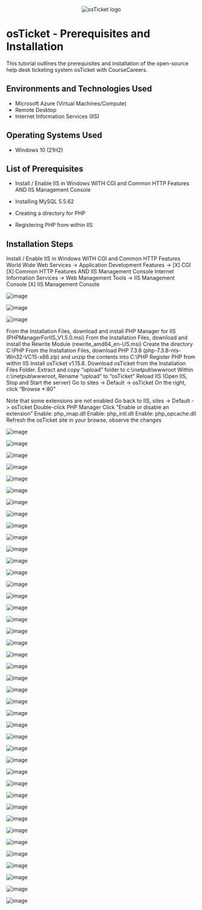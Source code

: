 <p align="center">
<img src="https://i.imgur.com/Clzj7Xs.png" alt="osTicket logo"/>
</p>

<h1>osTicket - Prerequisites and Installation</h1>
This tutorial outlines the prerequisites and installation of the open-source help desk ticketing system osTicket with CourseCareers.<br />






<h2>Environments and Technologies Used</h2>

- Microsoft Azure (Virtual Machines/Compute)
- Remote Desktop
- Internet Information Services (IIS)

<h2>Operating Systems Used </h2>

- Windows 10</b> (21H2)

<h2>List of Prerequisites</h2>

- Install / Enable IIS in Windows WITH CGI and Common HTTP Features AND IIS Management Console

- Installing MySQL 5.5.62

- Creating a directory for PHP

- Registering PHP from within IIS



<h2>Installation Steps</h2>
Install / Enable IIS in Windows WITH CGI and Common HTTP Features World Wide Web Services -> Application Development Features ->
[X] CGI [X] Common HTTP Features AND IIS Management Console Internet Information Services -> Web Management Tools -> IIS Management Console
[X] IIS Management Console


![image](https://github.com/elijahstrozier/osticket-prereqs/assets/161254320/39d375cf-543c-493f-a651-c55891459713)


![image](https://github.com/elijahstrozier/osticket-prereqs/assets/161254320/c448ed00-ccb9-4e00-82c3-1a3108b224cf)


![image](https://github.com/elijahstrozier/osticket-prereqs/assets/161254320/556d561a-f78f-4cf4-a429-8106c0b9ef01)

From the Installation Files, download and install PHP Manager for IIS (PHPManagerForIIS_V1.5.0.msi)
From the Installation Files, download and install the Rewrite Module (rewrite_amd64_en-US.msi)
Create the directory C:\PHP
From the Installation Files, download PHP 7.3.8 (php-7.3.8-nts-Win32-VC15-x86.zip) and unzip the contents into C:\PHP
Register PHP from within IIS
Install osTicket v1.15.8. Download osTicket from the Installation Files Folder. Extract and copy “upload” folder to c:\inetpub\wwwroot
Within c:\inetpub\wwwroot, Rename “upload” to “osTicket”
Reload IIS (Open IIS, Stop and Start the server)
Go to sites -> Default -> osTicket
On the right, click “Browse *:80”

Note that some extensions are not enabled
Go back to IIS, sites -> Default -> osTicket
Double-click PHP Manager
Click “Enable or disable an extension”
Enable: php_imap.dll
Enable: php_intl.dll
Enable: php_opcache.dll
Refresh the osTicket site in your browse, observe the changes


![image](https://github.com/elijahstrozier/osticket-prereqs/assets/161254320/e260c1a9-c4c0-4834-829a-f3400091cbd5)

![image](https://github.com/elijahstrozier/osticket-prereqs/assets/161254320/5e8fb00b-e8ba-4109-bb9f-c2587d6df5b8)

![image](https://github.com/elijahstrozier/osticket-prereqs/assets/161254320/93a6c1bb-97ec-41dd-b4d8-ef039b53cdd8)

![image](https://github.com/elijahstrozier/osticket-prereqs/assets/161254320/173532e2-5cd0-4e40-8dc8-8024188090c9)

![image](https://github.com/elijahstrozier/osticket-prereqs/assets/161254320/66757b24-cc3d-478f-84fc-3b39382f0b55)

![image](https://github.com/elijahstrozier/osticket-prereqs/assets/161254320/3704f43d-fe3b-4034-9454-b164da8a6764)

![image](https://github.com/elijahstrozier/osticket-prereqs/assets/161254320/e584c0e6-7450-4df5-a325-0dcb80bec47b)

![image](https://github.com/elijahstrozier/osticket-prereqs/assets/161254320/f153a86e-d663-48b6-97fe-c33d570bb663)

![image](https://github.com/elijahstrozier/osticket-prereqs/assets/161254320/ffd5d546-177b-48c0-8e33-9d298d637b65)

![image](https://github.com/elijahstrozier/osticket-prereqs/assets/161254320/d2ad3227-a971-489c-9101-ef9231809a2b)

![image](https://github.com/elijahstrozier/osticket-prereqs/assets/161254320/f9240d6b-76bc-45a2-8547-0b0dd941f585)

![image](https://github.com/elijahstrozier/osticket-prereqs/assets/161254320/de321fde-1f01-4a08-8600-5b89032fdfac)

![image](https://github.com/elijahstrozier/osticket-prereqs/assets/161254320/3f499e37-6024-4543-86f7-31dbaa8d550f)

![image](https://github.com/elijahstrozier/osticket-prereqs/assets/161254320/b372479c-6d07-440d-9fca-545c8765bbf3)

![image](https://github.com/elijahstrozier/osticket-prereqs/assets/161254320/3a11549d-da4d-4ab8-bdee-b0aeb21a4dd2)

![image](https://github.com/elijahstrozier/osticket-prereqs/assets/161254320/e6247ca8-8a5c-464b-8e3e-88def68864a7)

![image](https://github.com/elijahstrozier/osticket-prereqs/assets/161254320/d90be410-1fad-4e53-812a-0e32eb142407)



![image](https://github.com/elijahstrozier/osticket-prereqs/assets/161254320/646b0174-3557-4b32-9a48-4b1b5ce5ee6a)

![image](https://github.com/elijahstrozier/osticket-prereqs/assets/161254320/f076d86b-806f-409f-9e3c-a9de604cc479)

![image](https://github.com/elijahstrozier/osticket-prereqs/assets/161254320/26180948-fe9d-482b-b429-4af69f003de1)

![image](https://github.com/elijahstrozier/osticket-prereqs/assets/161254320/f31d4e17-aee7-4acc-8444-592d85eae25c)

![image](https://github.com/elijahstrozier/osticket-prereqs/assets/161254320/bb8668ef-db3d-40ce-be47-4b254e980a46)

![image](https://github.com/elijahstrozier/osticket-prereqs/assets/161254320/b059a6bb-dfcb-49f1-ad4e-5dc90f4cd2e8)

![image](https://github.com/elijahstrozier/osticket-prereqs/assets/161254320/67ae6d9c-397f-430f-afb5-145455e4e163)

![image](https://github.com/elijahstrozier/osticket-prereqs/assets/161254320/2eb82d6f-fe29-49b7-98b1-f05c2227a208)

![image](https://github.com/elijahstrozier/osticket-prereqs/assets/161254320/2da5337e-4f7b-4ad2-bd4f-2c3dfe0ab699)

![image](https://github.com/elijahstrozier/osticket-prereqs/assets/161254320/b944db56-9f41-4275-8aa8-e9e6925084c7)

![image](https://github.com/elijahstrozier/osticket-prereqs/assets/161254320/078ae247-c9f5-4594-a69b-9e91c9f52a12)

![image](https://github.com/elijahstrozier/osticket-prereqs/assets/161254320/a94f3b04-5e59-4556-80fe-7a421488dd0e)

![image](https://github.com/elijahstrozier/osticket-prereqs/assets/161254320/0175ad9a-5ff2-46f3-a984-9cf4d9f0a3b3)

![image](https://github.com/elijahstrozier/osticket-prereqs/assets/161254320/c467ae3b-4ad7-417a-8a40-43bbe3a7d07c)

![image](https://github.com/elijahstrozier/osticket-prereqs/assets/161254320/a97af9b8-3b76-44b0-88b5-642c3fd47e14)

![image](https://github.com/elijahstrozier/osticket-prereqs/assets/161254320/dcae5546-9ead-4265-a6f2-92f610d6a683)

![image](https://github.com/elijahstrozier/osticket-prereqs/assets/161254320/2edc904d-b245-492b-a248-81746a2e287b)

![image](https://github.com/elijahstrozier/osticket-prereqs/assets/161254320/72030e16-41ed-41c0-aa54-5c8747b403cf)

![image](https://github.com/elijahstrozier/osticket-prereqs/assets/161254320/fff5584b-9725-4344-8a8c-0527ef12e975)

![image](https://github.com/elijahstrozier/osticket-prereqs/assets/161254320/1d28b3aa-593b-4507-8268-dc75f04f8d75)

![image](https://github.com/elijahstrozier/osticket-prereqs/assets/161254320/5b04f12d-1650-4ff3-8ebe-a24af31f841a)

![image](https://github.com/elijahstrozier/osticket-prereqs/assets/161254320/a0f269b5-06f6-4f1c-afd1-083a89c96b09)

![image](https://github.com/elijahstrozier/osticket-prereqs/assets/161254320/e685f7b6-e788-492b-b826-ba3124c3a424)

![image](https://github.com/elijahstrozier/osticket-prereqs/assets/161254320/e7d959d4-eeb4-4013-8495-c613e1d6b95a)




